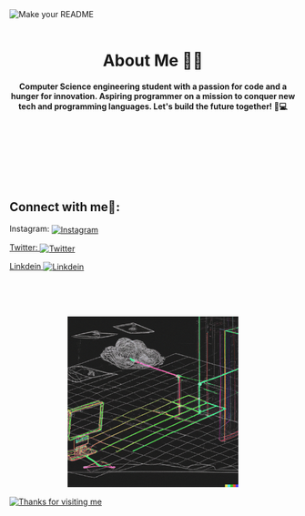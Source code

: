 <img width="1917" alt="Make your README" src="https://github.com/nikunjk9/nikunjk9/assets/140910919/8fa53d5b-b9bf-4fa9-adc8-b51f21fd1b55">

<br/>
<br/>

<h1 align="center"> About Me 👦🏻</h1>
<h4 align="center">Computer Science engineering student with a passion for code and a hunger for innovation. Aspiring programmer on a mission to conquer new tech and programming languages. Let's build the future together! 🚀💻 </h4>


<br/>
<br/>
<br/>
<br/>
<br/>
<br/>



## Connect with me🤝: 

 Instagram:    <a href="https://www.instagram.com/heyy.nikunj.here/">
  <img align="center" alt="Instagram" width="25px" src="https://upload.wikimedia.org/wikipedia/commons/thumb/a/a5/Instagram_icon.png/600px-Instagram_icon.png" />

Twitter: <a href="https://twitter.com/kapilx09">
  <img align="center" alt="Twitter" width="25px" src="https://cdn2.iconfinder.com/data/icons/metro-uinvert-dock/256/Twitter_NEW.png" />
 
Linkdein <a href="https://www.linkedin.com/in/nikunj-kumar-184130208/">
  <img align="center" alt="Linkdein" width="25px" src="https://cdn3.iconfinder.com/data/icons/inficons/512/linkedin.png" />

<br/>
</details>
<br/>
<br/>

<p align="center">
  <img width="300" alt="Make your README" src="https://github.com/nikunjk9/nikunjk9/blob/main/giphy.gif">
</p>



<!--g
**nikunjk9/nikunjk9** is a ✨ _special_ ✨ repository because its `README.md` (this file) appears on your GitHub profile.

Here are some ideas to get you started:

- 🔭 I’m currently working on ...
- 🌱 I’m currently learning ...
- 👯 I’m looking to collaborate on ...
- 🤔 I’m looking for help with ...
- 💬 Ask me about ...
- 📫 How to reach me: ...
- 😄 Pronouns: ...
- ⚡ Fun fact: ...

-->

<img height="120" alt="Thanks for visiting me" width="100%" src="https://raw.githubusercontent.com/BrunnerLivio/brunnerlivio/master/images/marquee.svg" />
<p align="center">
